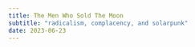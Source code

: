 ```yaml
---
title: The Men Who Sold The Moon
subtitle: "radicalism, complacency, and solarpunk"
date: 2023-06-23
---
```

